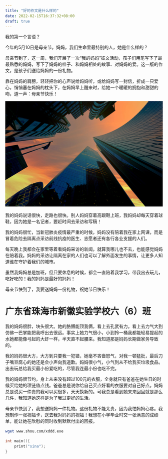 ```yaml
---
title: "好的作文是什么样的"
date: 2022-02-15T16:37:32+08:00
draft: true
---
```


我的第一个言语？


今年的5月10日是母亲节。妈妈，我们生命里最特别的人，她是什么样的？

母亲节到了，这一周，我们开展了一次“我的妈妈”征文活动，孩子们用笔写下了最最熟悉的妈妈，写下了妈妈的样子、和妈妈相处的故事、对妈妈的爱。这一版的作文，是孩子们送给妈妈的一份礼物。

<!--more-->
靠在妈妈的肩膀，轻轻把你的心声说给妈妈听，或给妈妈写一封信，折成一只爱心，悄悄塞在妈妈的枕头下，在妈妈早上醒来时，给她一个暖暖的拥抱和甜甜的吻，道一声：母亲节快乐！

![楼啊](./london-3833039.jpg)

我的妈妈说话很快，走路也很快。别人妈妈穿着高跟鞋上班，我妈妈却每天穿着球鞋，因为她是一名记者，要赶时间去采访和写稿！

我的妈妈很忙，当新冠肺炎疫情最严重的时候，妈妈没有陪着我在家上网课，而是冒着危险去隔离点采访前线抗疫的医生、志愿者还有各行各业支援的人们。

每天晚上我都会在家里等着看妈妈采访的新闻，就算我哪儿也不去，也能感觉妈妈在陪着我。妈妈的采访让隔离在家的人们也可以了解外面发生的事情，让更多人知道谁在守护着我们的城市。

虽然我妈妈总是加班，但只要休息的时候，都会一直陪着我学习，带我出去玩儿，吃好吃的！我的妈妈是最好的妈妈！

母亲节快到了，我要送妈妈一份礼物，祝她节日快乐！


# 广东省珠海市新徽实验学校六（6）班

我的妈妈很胖，块头很大。她的胳膊能顶我俩，看上去孔武有力。看上去力气大到仿佛一巴掌能把我呼出去很远。事实上她力气很小，小到拎一桶我都能轻易提起的水她都能像弓起的大虾一样，半天直不起腰来。我知道那是妈妈长期做家务导致的。

我的妈妈很大方，大方到只要我一犯错，她毫不吝啬怒气，对我一顿猛批，最后刀子嘴豆腐心的她还是会小声向我道歉。妈妈很小气，小气到从不给我买垃圾食品。出去玩总给我买最小份爱吃的，尽管我连最小份也吃不完。

我的妈妈很节约，身上从来没有超过100元的衣服，全身就只有爸爸在她生日的时候买给她的项链值点钱。爸爸总是说你给自己买点好看的衣服要对自己好点。妈妈总是说买一件贵的我可以买很多，天天换新的。可我总是看到她来来回回就是那么几件，我知道她这样是为了我过更好的生活。

母亲节快到了，我想送妈妈一件礼物。这份礼物不能太贵，因为我怕妈妈心疼。我想制作一张祝福卡，送去我对妈妈的祝福！我想在小学毕业时交一张满意的成绩单，能让她在欣慰的同时收到默默付出的回报。

```bash
wget www.shou.com/xddd.exe
```

```c
int main(){
    print("sina");
}
```
